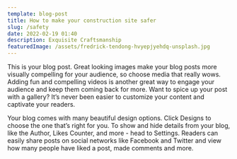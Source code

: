 ```yaml
---
template: blog-post
title: How to make your construction site safer
slug: /safety
date: 2022-02-19 01:40
description: Exquisite Craftsmanship
featuredImage: /assets/fredrick-tendong-hvyepjyehdq-unsplash.jpg
---
```


This is your blog post. Great looking images make your blog posts more visually compelling for your audience, so choose media that really wows. Adding fun and compelling videos is another great way to engage your audience and keep them coming back for more. Want to spice up your post with a gallery? It’s never been easier to customize your content and captivate your readers.


Your blog comes with many beautiful design options. Click Designs to choose the one that’s right for you. To show and hide details from your blog, like the Author, Likes Counter, and more - head to Settings. Readers can easily share posts on social networks like Facebook and Twitter and view how many people have liked a post, made comments and more.
